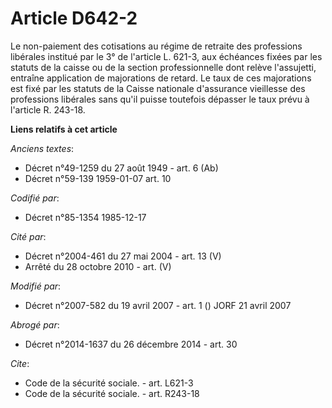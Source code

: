 # Article D642-2

Le non-paiement des cotisations au régime de retraite des professions libérales institué par le 3° de l'article L. 621-3, aux
échéances fixées par les statuts de la caisse ou de la section professionnelle dont relève l'assujetti, entraîne application
de majorations de retard. Le taux de ces majorations est fixé par les statuts de la Caisse nationale d'assurance vieillesse
des professions libérales sans qu'il puisse toutefois dépasser le taux prévu à l'article R. 243-18.

**Liens relatifs à cet article**

_Anciens textes_:

  - Décret n°49-1259 du 27 août 1949 - art. 6 (Ab)
  - Décret n°59-139 1959-01-07 art. 10

_Codifié par_:

  - Décret n°85-1354 1985-12-17

_Cité par_:

  - Décret n°2004-461 du 27 mai 2004 - art. 13 (V)
  - Arrêté du 28 octobre 2010 - art. (V)

_Modifié par_:

  - Décret n°2007-582 du 19 avril 2007 - art. 1 () JORF 21 avril 2007

_Abrogé par_:

  - Décret n°2014-1637 du 26 décembre 2014 - art. 30

_Cite_:

  - Code de la sécurité sociale. - art. L621-3
  - Code de la sécurité sociale. - art. R243-18
